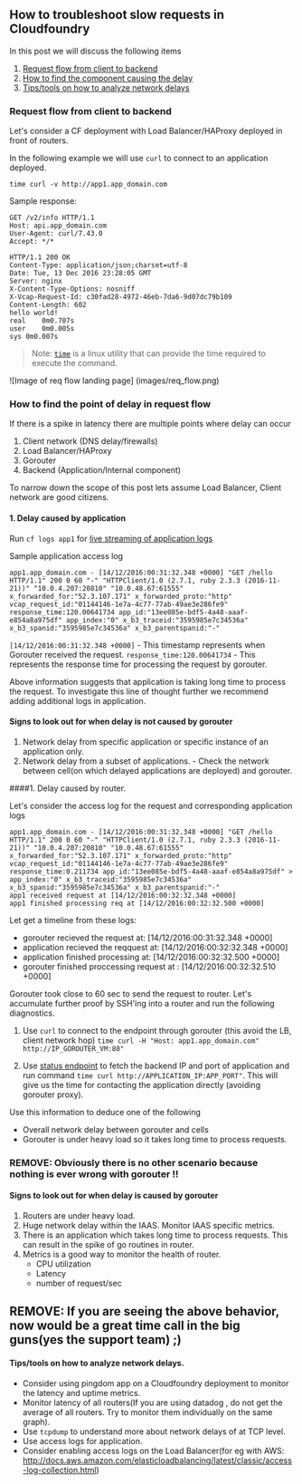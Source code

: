 ## How to troubleshoot slow requests in Cloudfoundry

In this post we will discuss the following items

1. [Request flow from client to backend](#request_flow)
1. [How to find the component causing the delay](#components)
1. [Tips/tools on how to analyze network delays](#tips)

<a name='request_flow'></a>
### Request flow from client to backend
Let's consider a CF deployment with Load Balancer/HAProxy deployed in front of routers. 

In the following example we will use `curl` to connect to an application deployed.

`time curl -v http://app1.app_domain.com`

Sample response:
```
GET /v2/info HTTP/1.1
Host: api.app_domain.com
User-Agent: curl/7.43.0
Accept: */*

HTTP/1.1 200 OK
Content-Type: application/json;charset=utf-8
Date: Tue, 13 Dec 2016 23:28:05 GMT
Server: nginx
X-Content-Type-Options: nosniff
X-Vcap-Request-Id: c30fad28-4972-46eb-7da6-9d07dc79b109
Content-Length: 602
hello world!
real	0m0.707s
user	0m0.005s
sys	0m0.007s
```

>Note: [`time`](https://linux.die.net/man/1/time) is a linux utility that can provide the time required to execute the command.

![Image of req flow landing page]
(images/req_flow.png)

<a name='components'></a>
### How to find the point of delay in request flow

If there is a spike in latency there are multiple points where delay can occur

1. Client network (DNS delay/firewalls)
1. Load Balancer/HAProxy
1. Gorouter
1. Backend (Application/Internal component)

To narrow down the scope of this post lets assume Load Balancer, Client network are good citizens.

#### 1. Delay caused by application

Run `cf logs app1` for [live streaming of application logs](https://docs.cloudfoundry.org/adminguide/supporting-websockets.html) 

Sample application access log

```
app1.app_domain.com - [14/12/2016:00:31:32.348 +0000] "GET /hello HTTP/1.1" 200 0 60 "-" "HTTPClient/1.0 (2.7.1, ruby 2.3.3 (2016-11-21))" "10.0.4.207:20810" "10.0.48.67:61555" x_forwarded_for:"52.3.107.171" x_forwarded_proto:"http" vcap_request_id:"01144146-1e7a-4c77-77ab-49ae3e286fe9" response_time:120.00641734 app_id:"13ee085e-bdf5-4a48-aaaf-e854a8a975df" app_index:"0" x_b3_traceid:"3595985e7c34536a" x_b3_spanid:"3595985e7c34536a" x_b3_parentspanid:"-"
```

`[14/12/2016:00:31:32.348 +0000]` - This timestamp represents when Gorouter received the request.
`response_time:120.00641734` - This represents the response time for processing the request by gorouter.

Above information suggests that application is taking long time to process the request. To investigate this line of thought further we recommend adding additional logs in application.

#### Signs to look out for when delay is not caused by gorouter

  1. Network delay from specific application or specific instance of an application only.
  1. Network delay from a subset of applications.
    - Check the network between cell(on which delayed applications are deployed) and gorouter.

####1. Delay caused by router.

Let's consider the access log for the request and corresponding application logs
```
app1.app_domain.com - [14/12/2016:00:31:32.348 +0000] "GET /hello HTTP/1.1" 200 0 60 "-" "HTTPClient/1.0 (2.7.1, ruby 2.3.3 (2016-11-21))" "10.0.4.207:20810" "10.0.48.67:61555" x_forwarded_for:"52.3.107.171" x_forwarded_proto:"http" vcap_request_id:"01144146-1e7a-4c77-77ab-49ae3e286fe9" response_time:0.211734 app_id:"13ee085e-bdf5-4a48-aaaf-e854a8a975df" > app_index:"0" x_b3_traceid:"3595985e7c34536a" x_b3_spanid:"3595985e7c34536a" x_b3_parentspanid:"-"
app1 received request at [14/12/2016:00:32:32.348 +0000]
app1 finished processing req at [14/12/2016:00:32:32.500 +0000]
```

Let get a timeline from these logs:
- gorouter recieved the request at: [14/12/2016:00:31:32.348 +0000]
- application recieved the reqquest at: [14/12/2016:00:32:32.348 +0000]
- application finished processing at: [14/12/2016:00:32:32.500 +0000]
- gorouter finished proccessing request at : [14/12/2016:00:32:32.510 +0000]

Gorouter took close to 60 sec to send the request to router. Let's accumulate further proof by SSH'ing into a router and run the following diagnostics.

1. Use `curl` to connect to the endpoint through gorouter (this avoid the LB, client network hop)
`time curl -H "Host: app1.app_domain.com" http://IP_GOROUTER_VM:80"`

1. Use [status endpoint](https://github.com/cloudfoundry/gorouter/tree/master#the-routing-table) to fetch the backend IP and port of application and run command 
`time curl http://APPLICATION_IP:APP_PORT"`. This will give us the time for contacting the application directly (avoiding gorouter proxy). 

Use this information to deduce one of the following
- Overall network delay between gorouter and cells
- Gorouter is under heavy load so it takes long time to process requests.

### REMOVE: Obviously there is no other scenario because nothing is ever wrong with gorouter !!

#### Signs to look out for when delay is caused by gorouter

1. Routers are under heavy load.
1. Huge network delay within the IAAS. Monitor IAAS specific metrics.
1. There is an application which takes long time to process requests. This can result in the spike of go routines in router.
1. Metrics is a good way to monitor the health of router. 
    - CPU utilization
    - Latency
    - number of request/sec

## REMOVE: If you are seeing the above behavior, now would be a great time call in the big guns(yes the support team) ;)

<a name='tips'></a>
#### Tips/tools on how to analyze network delays.
- Consider using pingdom app on a Cloudfoundry deployment to monitor the latency and uptime metrics.
- Monitor latency of all routers(If you are using datadog , do not get the average of all routers. Try to monitor them individually on the same graph).
- Use `tcpdump` to understand more about network delays of at TCP level.
- Use access logs for application.
- Consider enabling access logs on the Load Balancer(for eg with AWS: http://docs.aws.amazon.com/elasticloadbalancing/latest/classic/access-log-collection.html)
